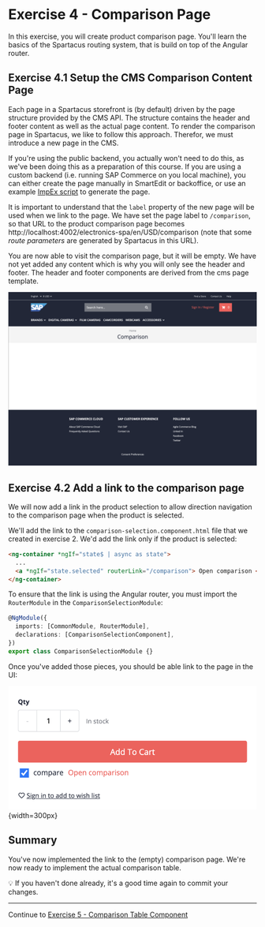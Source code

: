# Exercise 4 - Comparison Page

In this exercise, you will create product comparison page. You'll learn the basics of the Spartacus routing system, that is build on top of the Angular router.

## Exercise 4.1 Setup the CMS Comparison Content Page

Each page in a Spartacus storefront is (by default) driven by the page structure provided by the CMS API. The structure contains the header and footer content as well as the actual page content.
To render the comparison page in Spartacus, we like to follow this approach. Therefor, we must introduce a new page in the CMS.

If you're using the public backend, you actually won't need to do this, as we've been doing this as a preparation of this course. If you are using a custom backend (i.e. running SAP Commerce on you local machine), you can either create the page manually in SmartEdit or backoffice, or use an example [ImpEx script](./comparison-page.impex) to generate the page.

It is important to understand that the `label` property of the new page will be used when we link to the page. We have set the page label to `/comparison`, so that URL to the product comparison page becomes http://localhost:4002/electronics-spa/en/USD/comparison (note that some _route parameters_ are generated by Spartacus in this URL).

You are now able to visit the comparison page, but it will be empty. We have not yet added any content which is why you will only see the header and footer. The header and footer components are derived from the cms page template.

![alt text](./images/empty-comparison-page.png)

## Exercise 4.2 Add a link to the comparison page

We will now add a link in the product selection to allow direction navigation to the comparison page when the product is selected.

We'll add the link to the `comparison-selection.component.html` file that we created in exercise 2. We'd add the link only if the product is selected:

```html
<ng-container *ngIf="state$ | async as state">
  ...
  <a *ngIf="state.selected" routerLink="/comparison"> Open comparison </a>
</ng-container>
```

To ensure that the link is using the Angular router, you must import the `RouterModule` in the `ComparisonSelectionModule`:

```ts
@NgModule({
  imports: [CommonModule, RouterModule],
  declarations: [ComparisonSelectionComponent],
})
export class ComparisonSelectionModule {}
```

Once you've added those pieces, you should be able link to the page in the UI:

![alt text](./images/comparison-page-link.png){width=300px}

## Summary

You've now implemented the link to the (empty) comparison page. We're now ready to implement the actual comparison table.

💡 If you haven't done already, it's a good time again to commit your changes.

---

Continue to [Exercise 5 - Comparison Table Component ](../exercise-5/README.md)
